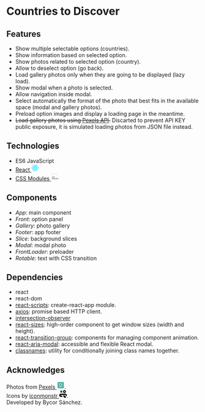 # Countries to Discover

## Features

* Show multiple selectable options (countries).
* Show information based on selected option.
* Show photos related to selected option (country).
* Allow to deselect option (go back).
* Load gallery photos only when they are going to be displayed (lazy load).
* Show modal when a photo is selected.
* Allow navigation inside modal.
* Select automatically the format of the photo that best fits in the available space (modal and gallery photos).
* Preload option images and display a loading page in the meantime.
* ~~Load gallery photos using [Pexels API](https://www.pexels.com/api/).~~ Discarted to prevent API KEY public exposure, it is simulated loading photos from JSON file instead.

## Technologies

* ES6 JavaScript
* [React ![react](readme/react-logo.png)](https://reactjs.org)
* [CSS Modules ![css modules](readme/css-modules-logo.png)](https://github.com/css-modules/css-modules)

## Components

* *App*: main component
* *Front*: option panel
* *Gallery*: photo gallery
* *Footer*: app footer
* *Slice*: background slices
* *Modal*: modal photo
* *FrontLoader*: preloader
* *Rotable*: text with CSS transition

## Dependencies

* react
* react-dom
* [react-scripts](https://github.com/facebook/create-react-app): create-react-app module.
* [axios](https://github.com/axios/axios): promise based HTTP client.
* [intersection-observer](https://w3c.github.io/IntersectionObserver/)
* [react-sizes](https://github.com/renatorib/react-sizes): high-order component to get window sizes (width and height).
* [react-transition-group](https://github.com/reactjs/react-transition-group): components for managing component animation.
* [react-aria-modal](https://github.com/davidtheclark/react-aria-modal): accessible and flexible React modal.
* [classnames](https://github.com/JedWatson/classnames): utility for conditionally joining class names together.

## Acknowledges

Photos from [Pexels ![pexels](readme/pexels-logo.png)](https://www.pexels.com).  
Icons by [iconmonstr ![iconmonstr](readme/iconmonstr-logo.png)](https://iconmonstr.com).  
Developed by Bycor Sánchez.